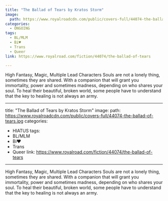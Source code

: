 ```yaml
---
title: "The Ballad of Tears by Kratos Storm"
image:
  path: https://www.royalroadcdn.com/public/covers-full/44074-the-ballad-of-tears.jpg
categories:
  - ONGOING
tags:
  - BL/MLM
  - Bi♥
  - Trans
  - Queer
link: https://www.royalroad.com/fiction/44074/the-ballad-of-tears

---
```

High Fantasy, Magic, Multiple Lead Characters
Souls are not a lonely thing, sometimes they are shared. With a companion that will grant you immortality, power and sometimes madness, depending on who shares your soul.
To heal their beautiful, broken world, some people have to understand that the key to healing is not always an army.

---
title: "The Ballad of Tears by Kratos Storm"
image:
  path: https://www.royalroadcdn.com/public/covers-full/44074-the-ballad-of-tears.jpg
categories:
  - HIATUS
tags:
  - BL/MLM
  - Bi♥
  - Trans
  - Queer
link: https://www.royalroad.com/fiction/44074/the-ballad-of-tears

---
High Fantasy, Magic, Multiple Lead Characters
Souls are not a lonely thing, sometimes they are shared. With a companion that will grant you immortality, power and sometimes madness, depending on who shares your soul.
To heal their beautiful, broken world, some people have to understand that the key to healing is not always an army.

